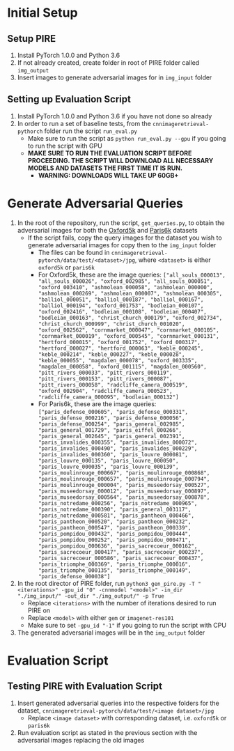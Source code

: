 # Initial Setup
 Setup PIRE
 -

 1. Install PyTorch 1.0.0 and Python 3.6
 2. If not already created, create folder in root of PIRE folder called `img_output`
 3. Insert images to generate adversarial images for in `img_input` folder

Setting up Evaluation Script
-
 1. Install PyTorch 1.0.0 and Python 3.6 if you have not done so already
 2. In order to run a set of baseline tests, from the `cnnimageretrieval-pythorch` folder run the script `run_eval.py` 
	 - Make sure to run the script as `python run_eval.py --gpu` if you going to run the script with GPU
	 - **MAKE SURE TO RUN THE EVALUATION SCRIPT BEFORE PROCEEDING. THE SCRIPT WILL DOWNLOAD ALL NECESSARY MODELS AND DATASETS THE FIRST TIME IT IS RUN.**
	  	- **WARNING: DOWNLOADS WILL TAKE UP 60GB+**


# Generate Adversarial Queries

 1. In the root of the repository, run the script, `get_queries.py`, to obtain the adversarial images for both the [Oxford5k](https://www.robots.ox.ac.uk/~vgg/data/oxbuildings/) and [Paris6k](https://www.robots.ox.ac.uk/~vgg/data/parisbuildings/) datasets
 	- If the script fails, copy the query images for the dataset you wish to generate adversarial images for copy then to the `img_input` folder
	 	- The files can be found in `cnnimageretrieval-pytorch/data/test/<dataset>/jpg`, where `<dataset>` is either `oxford5k` or `paris6k`
		- For Oxford5k, these are the image queries: `["all_souls_000013", "all_souls_000026", "oxford_002985", "all_souls_000051", "oxford_003410", "ashmolean_000058", "ashmolean_000000", "ashmolean_000269", "ashmolean_000007", "ashmolean_000305", "balliol_000051", "balliol_000187", "balliol_000167", "balliol_000194", "oxford_001753", "bodleian_000107", "oxford_002416", "bodleian_000108", "bodleian_000407", "bodleian_000163", "christ_church_000179", "oxford_002734", "christ_church_000999", "christ_church_001020", "oxford_002562", "cornmarket_000047", "cornmarket_000105", "cornmarket_000019", "oxford_000545", "cornmarket_000131", "hertford_000015", "oxford_001752", "oxford_000317", "hertford_000027", "hertford_000063", "keble_000245", "keble_000214", "keble_000227", "keble_000028", "keble_000055", "magdalen_000078", "oxford_003335", "magdalen_000058", "oxford_001115", "magdalen_000560", "pitt_rivers_000033", "pitt_rivers_000119", "pitt_rivers_000153", "pitt_rivers_000087", "pitt_rivers_000058", "radcliffe_camera_000519", "oxford_002904", "radcliffe_camera_000523", "radcliffe_camera_000095", "bodleian_000132"]`
		- For Paris6k, these are the image queries: `["paris_defense_000605", "paris_defense_000331", "paris_defense_000216", "paris_defense_000056", "paris_defense_000254", "paris_general_002985", "paris_general_001729", "paris_eiffel_000266", "paris_general_002645", "paris_general_002391", "paris_invalides_000355", "paris_invalides_000072", "paris_invalides_000490", "paris_invalides_000229", "paris_invalides_000360", "paris_louvre_000081", "paris_louvre_000135", "paris_louvre_000050", "paris_louvre_000035", "paris_louvre_000139", "paris_moulinrouge_000667", "paris_moulinrouge_000868", "paris_moulinrouge_000657", "paris_moulinrouge_000794", "paris_moulinrouge_000004", "paris_museedorsay_000527", "paris_museedorsay_000012", "paris_museedorsay_000897", "paris_museedorsay_000564", "paris_museedorsay_000878", "paris_notredame_000256", "paris_notredame_000965", "paris_notredame_000390", "paris_general_003117", "paris_notredame_000581", "paris_pantheon_000466", "paris_pantheon_000520", "paris_pantheon_000232", "paris_pantheon_000547", "paris_pantheon_000339", "paris_pompidou_000432", "paris_pompidou_000444", "paris_pompidou_000252", "paris_pompidou_000471", "paris_pompidou_000636", "paris_sacrecoeur_000162", "paris_sacrecoeur_000417", "paris_sacrecoeur_000237", "paris_sacrecoeur_000586", "paris_sacrecoeur_000437", "paris_triomphe_000369", "paris_triomphe_000016", "paris_triomphe_000135", "paris_triomphe_000149", "paris_defense_000038"]`
 2. In the root director of PIRE folder, run `python3 gen_pire.py -T "<iterations>" -gpu_id "0" -cnnmodel "<model>" -in_dir "./img_input/" -out_dir "./img_output/" -p True`
	 - Replace `<iterations>` with the number of iterations desired to run PIRE on
	 - Replace `<model>` with either `gem` or `imagenet-res101`
	 - Make sure to set `-gpu_id "-1"` if you going to run the script with CPU
 3. The generated adversarial images will be in the `img_output` folder

# Evaluation Script

Testing PIRE with Evaluation Script
-
 1. Insert generated adversarial queries into the respective folders for the dataset, `cnnimageretrieval-pytorch/data/test/<image dataset>/jpg`
	 - Replace `<image dataset>` with corresponding dataset, i.e. `oxford5k` or `paris6k`
 2. Run evaluation script as stated in the previous section with the adversarial images replacing the old images


